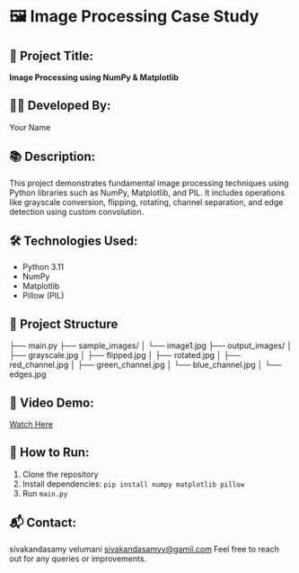 # 🖼️ Image Processing Case Study

## 📌 Project Title:
**Image Processing using NumPy & Matplotlib**

## 👨‍💻 Developed By:
Your Name

## 📚 Description:
This project demonstrates fundamental image processing techniques using Python libraries such as NumPy, Matplotlib, and PIL. It includes operations like grayscale conversion, flipping, rotating, channel separation, and edge detection using custom convolution.

## 🛠️ Technologies Used:
- Python 3.11
- NumPy
- Matplotlib
- Pillow (PIL)

## 📂 Project Structure
├── main.py 
├── sample_images/ │ 
└── image1.jpg 
├── output_images/ │ 
├── grayscale.jpg │ 
├── flipped.jpg │ 
├── rotated.jpg │ 
├── red_channel.jpg │ 
├── green_channel.jpg │ 
└── blue_channel.jpg │ 
└── edges.jpg

## 🎥 Video Demo:
[Watch Here]([https://drive.google.com/file/d/1F9wf9ir_QCQMiSS96Vlxhm3_IVhY9jo7/view?usp=drive_link])

## 🚀 How to Run:
1. Clone the repository
2. Install dependencies: `pip install numpy matplotlib pillow`
3. Run `main.py`

## 📬 Contact:
sivakandasamy velumani
sivakandasamyv@gamil.com
Feel free to reach out for any queries or improvements.
